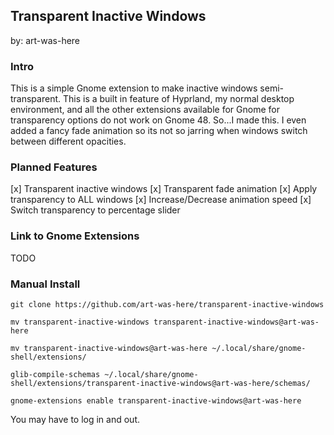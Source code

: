 ## Transparent Inactive Windows
by: art-was-here

### Intro

This is a simple Gnome extension to make inactive windows semi-transparent. This is a built in feature of Hyprland, my normal desktop environment, and all the other extensions available for Gnome for transparency options do not work on Gnome 48. So...I made this. I even added a fancy fade animation so its not so jarring when windows switch between different opacities.

### Planned Features

[x] Transparent inactive windows
[x] Transparent fade animation
[x] Apply transparency to ALL windows
[x] Increase/Decrease animation speed
[x] Switch transparency to percentage slider


### Link to Gnome Extensions
TODO

### Manual Install

`git clone https://github.com/art-was-here/transparent-inactive-windows`

`mv transparent-inactive-windows transparent-inactive-windows@art-was-here`

`mv transparent-inactive-windows@art-was-here ~/.local/share/gnome-shell/extensions/`

`glib-compile-schemas ~/.local/share/gnome-shell/extensions/transparent-inactive-windows@art-was-here/schemas/`

`gnome-extensions enable transparent-inactive-windows@art-was-here`

You may have to log in and out.
